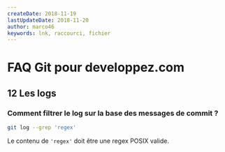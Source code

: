 ```yaml
---
createDate: 2018-11-19
lastUpdateDate: 2018-11-20
author: marco46
keywords: lnk, raccourci, fichier
---
```


# FAQ Git pour developpez.com

## 12 Les logs

### Comment filtrer le log sur la base des messages de commit ?

```bash
git log --grep 'regex'
```

Le contenu de `'regex'` doit être une regex POSIX valide.
